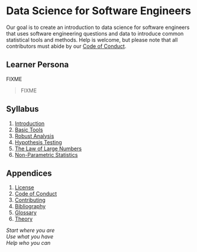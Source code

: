 # Data Science for Software Engineers

Our goal is to create an introduction to data science for software engineers
that uses software engineering questions and data
to introduce common statistical tools and methods.
Help is welcome,
but please note that all contributors must abide by our [Code of Conduct](./CODE_OF_CONDUCT.md).

## Learner Persona

FIXME

> FIXME

## Syllabus

<div id="syllabus" markdown="1">

1.  [Introduction](./01_intro/)
1.  [Basic Tools](./02_basic/)
1.  [Robust Analysis](./03_robust/)
1.  [Hypothesis Testing](./04_hypotest/)
1.  [The Law of Large Numbers](./05_largenum/)
1.  [Non-Parametric Statistics](./06_nonpar/)

</div>

##  Appendices

<div id="appendices" markdown="1">

1.  [License](./LICENSE.md)
1.  [Code of Conduct](./CODE_OF_CONDUCT.md)
1.  [Contributing](./CONTRIBUTING.md)
1.  [Bibliography](./bibliography/)
1.  [Glossary](./glossary/)
1.  [Theory](./theory/)

</div>

<p class="center">
  <em>
    Start where you are
    <br/>
    Use what you have
    <br/>
    Help who you can
  </em>
</p>

[email]: mailto:gvwilson@third-bit.com
[repo]: https://github.com/gvwilson/change
